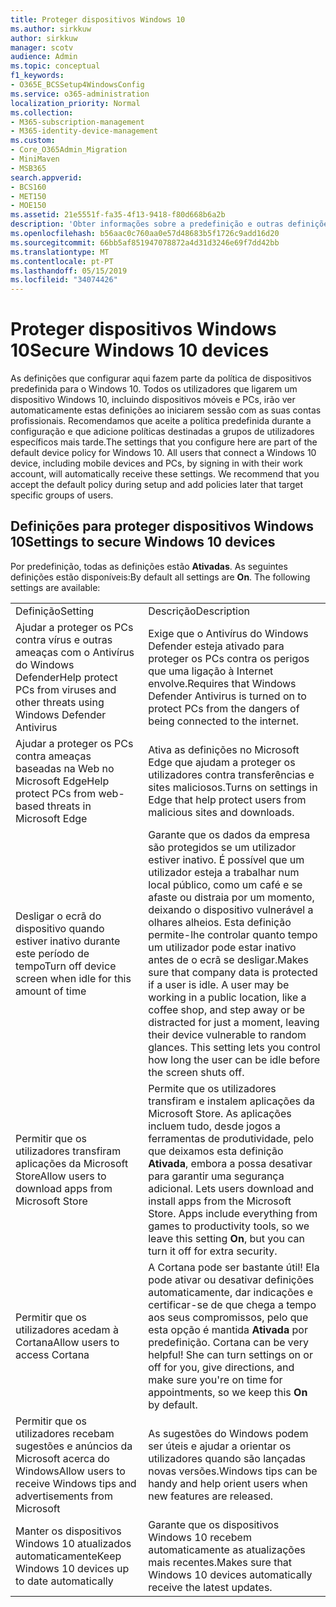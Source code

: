 ```yaml
---
title: Proteger dispositivos Windows 10
ms.author: sirkkuw
author: sirkkuw
manager: scotv
audience: Admin
ms.topic: conceptual
f1_keywords:
- O365E_BCSSetup4WindowsConfig
ms.service: o365-administration
localization_priority: Normal
ms.collection:
- M365-subscription-management
- M365-identity-device-management
ms.custom:
- Core_O365Admin_Migration
- MiniMaven
- MSB365
search.appverid:
- BCS160
- MET150
- MOE150
ms.assetid: 21e5551f-fa35-4f13-9418-f80d668b6a2b
description: 'Obter informações sobre a predefinição e outras definições para proteger o Windows 10 dispositivos. '
ms.openlocfilehash: b56aac0c760aa0e57d48683b5f1726c9add16d20
ms.sourcegitcommit: 66bb5af851947078872a4d31d3246e69f7dd42bb
ms.translationtype: MT
ms.contentlocale: pt-PT
ms.lasthandoff: 05/15/2019
ms.locfileid: "34074426"
---
```

# <a name="secure-windows-10-devices"></a><span data-ttu-id="f1c97-103">Proteger dispositivos Windows 10</span><span class="sxs-lookup"><span data-stu-id="f1c97-103">Secure Windows 10 devices</span></span>

<span data-ttu-id="f1c97-p101">As definições que configurar aqui fazem parte da política de dispositivos predefinida para o Windows 10. Todos os utilizadores que ligarem um dispositivo Windows 10, incluindo dispositivos móveis e PCs, irão ver automaticamente estas definições ao iniciarem sessão com as suas contas profissionais. Recomendamos que aceite a política predefinida durante a configuração e que adicione políticas destinadas a grupos de utilizadores específicos mais tarde.</span><span class="sxs-lookup"><span data-stu-id="f1c97-p101">The settings that you configure here are part of the default device policy for Windows 10. All users that connect a Windows 10 device, including mobile devices and PCs, by signing in with their work account, will automatically receive these settings. We recommend that you accept the default policy during setup and add policies later that target specific groups of users.</span></span>
  
## <a name="settings-to-secure-windows-10-devices"></a><span data-ttu-id="f1c97-107">Definições para proteger dispositivos Windows 10</span><span class="sxs-lookup"><span data-stu-id="f1c97-107">Settings to secure Windows 10 devices</span></span>

<span data-ttu-id="f1c97-p102">Por predefinição, todas as definições estão **Ativadas**. As seguintes definições estão disponíveis:</span><span class="sxs-lookup"><span data-stu-id="f1c97-p102">By default all settings are **On**. The following settings are available:</span></span>
  
|||
|:-----|:-----|
|<span data-ttu-id="f1c97-110">Definição</span><span class="sxs-lookup"><span data-stu-id="f1c97-110">Setting</span></span>  <br/> |<span data-ttu-id="f1c97-111">Descrição</span><span class="sxs-lookup"><span data-stu-id="f1c97-111">Description</span></span>  <br/> |
|<span data-ttu-id="f1c97-112">Ajudar a proteger os PCs contra vírus e outras ameaças com o Antivírus do Windows Defender</span><span class="sxs-lookup"><span data-stu-id="f1c97-112">Help protect PCs from viruses and other threats using Windows Defender Antivirus</span></span>  <br/> |<span data-ttu-id="f1c97-113">Exige que o Antivírus do Windows Defender esteja ativado para proteger os PCs contra os perigos que uma ligação à Internet envolve.</span><span class="sxs-lookup"><span data-stu-id="f1c97-113">Requires that Windows Defender Antivirus is turned on to protect PCs from the dangers of being connected to the internet.</span></span>  <br/> |
|<span data-ttu-id="f1c97-114">Ajudar a proteger os PCs contra ameaças baseadas na Web no Microsoft Edge</span><span class="sxs-lookup"><span data-stu-id="f1c97-114">Help protect PCs from web-based threats in Microsoft Edge</span></span>  <br/> |<span data-ttu-id="f1c97-115">Ativa as definições no Microsoft Edge que ajudam a proteger os utilizadores contra transferências e sites maliciosos.</span><span class="sxs-lookup"><span data-stu-id="f1c97-115">Turns on settings in Edge that help protect users from malicious sites and downloads.</span></span>  <br/> |
|<span data-ttu-id="f1c97-116">Desligar o ecrã do dispositivo quando estiver inativo durante este período de tempo</span><span class="sxs-lookup"><span data-stu-id="f1c97-116">Turn off device screen when idle for this amount of time</span></span>  <br/> |<span data-ttu-id="f1c97-p103">Garante que os dados da empresa são protegidos se um utilizador estiver inativo. É possível que um utilizador esteja a trabalhar num local público, como um café e se afaste ou distraia por um momento, deixando o dispositivo vulnerável a olhares alheios. Esta definição permite-lhe controlar quanto tempo um utilizador pode estar inativo antes de o ecrã se desligar.</span><span class="sxs-lookup"><span data-stu-id="f1c97-p103">Makes sure that company data is protected if a user is idle. A user may be working in a public location, like a coffee shop, and step away or be distracted for just a moment, leaving their device vulnerable to random glances. This setting lets you control how long the user can be idle before the screen shuts off.</span></span>  <br/> |
|<span data-ttu-id="f1c97-120">Permitir que os utilizadores transfiram aplicações da Microsoft Store</span><span class="sxs-lookup"><span data-stu-id="f1c97-120">Allow users to download apps from Microsoft Store</span></span>  <br/> |<span data-ttu-id="f1c97-p104">Permite que os utilizadores transfiram e instalem aplicações da Microsoft Store. As aplicações incluem tudo, desde jogos a ferramentas de produtividade, pelo que deixamos esta definição **Ativada**, embora a possa desativar para garantir uma segurança adicional.  </span><span class="sxs-lookup"><span data-stu-id="f1c97-p104">Lets users download and install apps from the Microsoft Store. Apps include everything from games to productivity tools, so we leave this setting **On**, but you can turn it off for extra security.  </span></span><br/> |
|<span data-ttu-id="f1c97-123">Permitir que os utilizadores acedam à Cortana</span><span class="sxs-lookup"><span data-stu-id="f1c97-123">Allow users to access Cortana</span></span>  <br/> |<span data-ttu-id="f1c97-p105">A Cortana pode ser bastante útil! Ela pode ativar ou desativar definições automaticamente, dar indicações e certificar-se de que chega a tempo aos seus compromissos, pelo que esta opção é mantida **Ativada** por predefinição.  </span><span class="sxs-lookup"><span data-stu-id="f1c97-p105">Cortana can be very helpful! She can turn settings on or off for you, give directions, and make sure you're on time for appointments, so we keep this **On** by default.  </span></span><br/> |
|<span data-ttu-id="f1c97-126">Permitir que os utilizadores recebam sugestões e anúncios da Microsoft acerca do Windows</span><span class="sxs-lookup"><span data-stu-id="f1c97-126">Allow users to receive Windows tips and advertisements from Microsoft</span></span>  <br/> |<span data-ttu-id="f1c97-127">As sugestões do Windows podem ser úteis e ajudar a orientar os utilizadores quando são lançadas novas versões.</span><span class="sxs-lookup"><span data-stu-id="f1c97-127">Windows tips can be handy and help orient users when new features are released.</span></span>  <br/> |
|<span data-ttu-id="f1c97-128">Manter os dispositivos Windows 10 atualizados automaticamente</span><span class="sxs-lookup"><span data-stu-id="f1c97-128">Keep Windows 10 devices up to date automatically</span></span>  <br/> |<span data-ttu-id="f1c97-129">Garante que os dispositivos Windows 10 recebem automaticamente as atualizações mais recentes.</span><span class="sxs-lookup"><span data-stu-id="f1c97-129">Makes sure that Windows 10 devices automatically receive the latest updates.</span></span>  <br/> |
   

